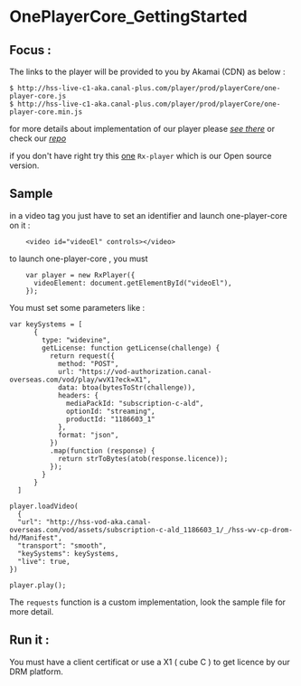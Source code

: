 # OnePlayerCore_GettingStarted

## Focus : 

The links to the player will be provided to you by Akamai (CDN) as below :

    $ http://hss-live-c1-aka.canal-plus.com/player/prod/playerCore/one-player-core.js
    $ http://hss-live-c1-aka.canal-plus.com/player/prod/playerCore/one-player-core.min.js

for more details about implementation of our player please *[see there](https://github.com/canalplus/one-player-core/blob/master/README.md)*
or check our *[repo](https://github.com/canalplus/one-player-core/blob/)*


if you don't have right try this [one](https://github.com/canalplus/rx-player) `Rx-player` which is our Open source version.

    
  
## Sample

in a video tag you just have to set an identifier and launch one-player-core on it :

        <video id="videoEl" controls></video>

to launch one-player-core , you must 

        var player = new RxPlayer({
          videoElement: document.getElementById("videoEl"),
        });

You must set some parameters like : 

```
var keySystems = [
      {
        type: "widevine",
        getLicense: function getLicense(challenge) {
          return request({
            method: "POST",
            url: "https://vod-authorization.canal-overseas.com/vod/play/wvX1?eck=X1",
            data: btoa(bytesToStr(challenge)),
            headers: {
              mediaPackId: "subscription-c-ald",
              optionId: "streaming",
              productId: "1186603_1"
            },
            format: "json",
          })
          .map(function (response) {
            return strToBytes(atob(response.licence));
          });
        }
      }
  ]

player.loadVideo(
  {
  "url": "http://hss-vod-aka.canal-overseas.com/vod/assets/subscription-c-ald_1186603_1/_/hss-wv-cp-drom-hd/Manifest",
  "transport": "smooth",
  "keySystems": keySystems,
  "live": true,
})

player.play();

```

The `requests` function is a custom implementation, look the sample file for more detail.

 
## Run it : 
 You must have a client certificat or use a X1 ( cube C ) to get licence by our DRM platform.
 
